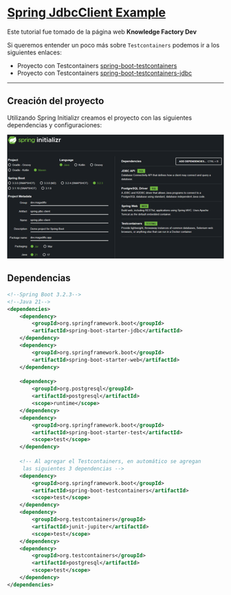 # [Spring JdbcClient Example](https://www.knowledgefactory.net/2023/12/spring-jdbcclient-example.html)

Este tutorial fue tomado de la página web **Knowledge Factory Dev**

Si queremos entender un poco más sobre `Testcontainers` podemos ir a los siguientes enlaces:

- Proyecto con Testcontainers [spring-boot-testcontainers](https://github.com/magadiflo/spring-boot-testcontainers.git)
- Proyecto con Testcontainers
  [spring-boot-testcontainers-jdbc](https://github.com/magadiflo/spring-boot-testcontainers-jdbc.git)

---

## Creación del proyecto

Utilizando Spring Initializr creamos el proyecto con las siguientes dependencias y configuraciones:

![01.spring initializr](./assets/01.spring-initializr.png)

## Dependencias

````xml
<!--Spring Boot 3.2.3-->
<!--Java 21-->
<dependencies>
    <dependency>
        <groupId>org.springframework.boot</groupId>
        <artifactId>spring-boot-starter-jdbc</artifactId>
    </dependency>
    <dependency>
        <groupId>org.springframework.boot</groupId>
        <artifactId>spring-boot-starter-web</artifactId>
    </dependency>

    <dependency>
        <groupId>org.postgresql</groupId>
        <artifactId>postgresql</artifactId>
        <scope>runtime</scope>
    </dependency>
    <dependency>
        <groupId>org.springframework.boot</groupId>
        <artifactId>spring-boot-starter-test</artifactId>
        <scope>test</scope>
    </dependency>

    <!-- Al agregar el Testcontainers, en automático se agregan
     las siguientes 3 dependencias -->
    <dependency>
        <groupId>org.springframework.boot</groupId>
        <artifactId>spring-boot-testcontainers</artifactId>
        <scope>test</scope>
    </dependency>
    <dependency>
        <groupId>org.testcontainers</groupId>
        <artifactId>junit-jupiter</artifactId>
        <scope>test</scope>
    </dependency>
    <dependency>
        <groupId>org.testcontainers</groupId>
        <artifactId>postgresql</artifactId>
        <scope>test</scope>
    </dependency>
</dependencies>
````
